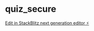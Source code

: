 # quiz_secure

[Edit in StackBlitz next generation editor ⚡️](https://stackblitz.com/~/github.com/choijooyoung1002/quiz_secure)